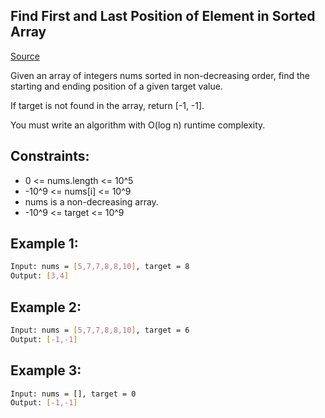 ## Find First and Last Position of Element in Sorted Array
[Source](https://leetcode.com/problems/find-first-and-last-position-of-element-in-sorted-array/)

Given an array of integers nums sorted in non-decreasing order, find the starting and ending position of a given target value.

If target is not found in the array, return [-1, -1].

You must write an algorithm with O(log n) runtime complexity.

## Constraints:

 - 0 <= nums.length <= 10^5
 - -10^9 <= nums[i] <= 10^9
 - nums is a non-decreasing array.
 - -10^9 <= target <= 10^9

## Example 1:
```sh
Input: nums = [5,7,7,8,8,10], target = 8
Output: [3,4]
```

## Example 2:
```sh
Input: nums = [5,7,7,8,8,10], target = 6
Output: [-1,-1]
```

## Example 3:
```sh
Input: nums = [], target = 0
Output: [-1,-1]
```
